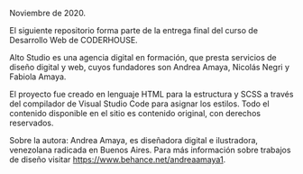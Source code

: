 Noviembre de 2020.

El siguiente repositorio forma parte de la entrega final del curso de Desarrollo Web de CODERHOUSE. 

Alto Studio es una agencia digital en formación, que presta servicios de diseño digital y web, cuyos fundadores son Andrea Amaya, Nicolás Negri y Fabiola Amaya. 

El proyecto fue creado en lenguaje HTML para la estructura y SCSS a través del compilador de Visual Studio Code para asignar los estilos. Todo el contenido disponible en el sitio es contenido original, con derechos reservados. 

Sobre la autora: 
Andrea Amaya, es diseñadora digital e ilustradora, venezolana radicada en Buenos Aires. Para más información sobre trabajos de diseño visitar https://www.behance.net/andreaamaya1. 